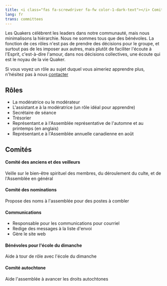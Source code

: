 ```yaml
---
title: <i class="fas fa-screwdriver fa-fw color-1-dark-text"></i> Comités & rôles <i class="fas fa-theater-masks fa-fw color-1-text"></i>
lang: fr
trans: committees
---
```

Les Quakers célèbrent les leaders dans notre communauté, mais nous minimalisons la hiérarchie. Nous ne sommes tous que des bénévoles. La fonction de ces rôles n'est pas de prendre des décisions pour le groupe, et surtout pas de les imposer aux autres, mais plutôt de faciliter l'écoute à l'Esprit, c'est-à-dire l'amour, dans nos décisions collectives, une écoute qui est le noyau de la vie Quaker.

Si vous voyez un rôle au sujet duquel vous aimeriez apprendre plus, n'hésitez pas à nous [contacter](/contact-fr)

## Rôles
* La modératrice ou le modérateur
* L'assistant.e à la modératrice (un rôle idéal pour apprendre)
* Secrétaire de séance
* Trésorier
* Représentant.e à l'Assemblée représentative de l'automne et au printemps (en anglais)
* Représentant.e à l'Assemblée annuelle canadienne en août

## Comités
#### Comité des anciens et des veilleurs
Veille sur le bien-être spirituel des membres, du déroulement du culte, et de l'Assemblée en général

#### Comité des nominations
Propose des noms à l'assemblée pour des postes à combler

#### Communications
  * Responsable pour les communications pour courriel
  * Redige des messages à la liste d'envoi
  * Gère le site web

#### Bénévoles pour l'école du dimanche
Aide à tour de rôle avec l'école du dimanche

#### Comité autochtone
Aide l'assemblée à avancer les droits autochtones
